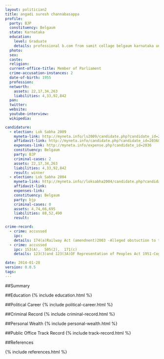 ```yaml
---
layout: politician2
title: angadi suresh channabasappa
profile: 
  party: BJP
  constituency: Belgaum
  state: Karnataka
  education: 
    level: Graduate
    details: professional b.com from samit collage belgaum karnataka univeristy dharwad in 1980 & llb from r.l law collage belgaum karnataka university dharwad in 1984
  photo: 
  sex: 
  caste: 
  religion: 
  current-office-title: Member of Parliament
  crime-accusation-instances: 2
  date-of-birth: 1955
  profession: 
  networth: 
    assets: 22,17,34,263
    liabilities: 4,33,92,842
  pan: 
  twitter: 
  website: 
  youtube-interview: 
  wikipedia: 

candidature: 
  - election: Lok Sabha 2009
    myneta-link: http://myneta.info/ls2009/candidate.php?candidate_id=2036
    affidavit-link: http://myneta.info/candidate.php?candidate_id=2036&scan=original
    expenses-link: http://myneta.info/expense.php?candidate_id=2036
    constituency: Belgaum 
    party: BJP
    criminal-cases: 2
    assets: 22,17,34,263
    liabilities: 4,33,92,842
    result: winner 
  - election: Lok Sabha 2004
    myneta-link: http://myneta.info//loksabha2004/candidate.php?candidate_id=1661
    affidavit-link: 
    expenses-link: 
    constituency: Belgaum 
    party: bjp
    criminal-cases: 0
    assets: 4,74,66,695
    liabilities: 88,52,490
    result:  

crime-record: 
  - crime: accussed
    ipc: 
    details: 174(a)Railway Act (amendnent)2003 -Alleged obstuction to the train movement.J.M.F.C.4th court,Belagam.C.C.no.338/07 Date;20-02-2007 
  - crime: accussed
    ipc: 153(A),  505(2),  171(c)
    details: 123(3)and 123(3A)OF Representation of Peoples Act 1951-Cognizance not taken.prl C.J.(Sr.Dn.)andC.J.M.Court Belagam Market P.S.Cr.no.89/09 

date: 2014-01-28
version: 0.0.5
tags: 
---
```

##Summary


##Education
{% include education.html %}


##Political Career
{% include political-career.html %}


##Criminal Record
{% include criminal-record.html %}


##Personal Wealth
{% include personal-wealth.html %}


##Public Office Track Record
{% include track-record.html %}


##References


{% include references.html %}
